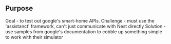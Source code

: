 ## Purpose

Goal - to test out google's smart-home APIs.
Challenge - must use the 'assistanct' framework, can't just communicate with Nest directly
Solution - use samples from google's documentation to cobble up something simple to work with their simulator



